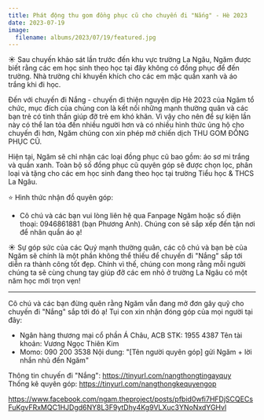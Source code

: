 ```yaml
---
title: Phát động thu gom đồng phục cũ cho chuyến đi "Nắng" - Hè 2023
date: 2023-07-19
image:
  filename: albums/2023/07/19/featured.jpg
---
```


☀️ Sau chuyến khảo sát lần trước đến khu vực trường La Ngâu, Ngăm được biết rằng các em học sinh theo học tại đây không
có đồng phục để đến trường. Nhà trường chỉ khuyến khích cho các em mặc quần xanh và áo trắng khi đi học.

Đến với chuyến đi Nắng - chuyến đi thiện nguyện dịp Hè 2023 của Ngăm tổ chức, mục đích của chúng con là kết nối những
mạnh thường quân và các bạn trẻ có tinh thần giúp đỡ trẻ em khó khăn. Vì vậy cho nên để sự kiện lần này có thể lan tỏa
đến nhiều người hơn và có nhiều hình thức ủng hộ cho chuyến đi hơn, Ngăm chúng con xin phép mở chiến dịch THU GOM ĐỒNG
PHỤC CŨ.

Hiện tại, Ngăm sẽ chỉ nhận các loại đồng phục cũ bao gồm: áo sơ mi trắng và quần xanh. Toàn bộ số đồng phục cũ quyên góp
sẽ được chọn lọc, phân loại và tặng cho các em học sinh đang theo học tại trường Tiểu học & THCS La Ngâu.

⭐️ Hình thức nhận đồ quyên góp:

- Cô chú và các bạn vui lòng liên hệ qua Fanpage Ngăm hoặc số điện thoại: 0946861881 (bạn Phương Anh). Chúng con sẽ sắp
  xếp đến tận nơi để nhân quần áo ạ!

☀️ Sự góp sức của các Quý mạnh thường quân, các cô chú và bạn bè của Ngăm sẽ chính là một phần không thể thiếu để chuyến
đi "Nắng" sắp tới diễn ra thành công tốt đẹp. Chính vì thế, chúng con mong rằng mỗi người chúng ta sẽ cùng chung tay
giúp đỡ các em nhỏ ở trường La Ngâu có một năm học mới trọn vẹn!
_______
Cô chú và các bạn đừng quên rằng Ngăm vẫn đang mở đơn gây quỹ cho chuyến đi "Nắng"  sắp tới đó ạ! Tụi con xin nhận đóng
góp của mọi người tại đây:

- Ngân hàng thương mại cổ phần Á Châu, ACB
  STK: 1955 4387
  Tên tài khoản: Vương Ngọc Thiên Kim
- Momo: 090 200 3538
  Nội dung: "[Tên người quyên góp] gửi Ngăm + lời nhắn nhủ đến Ngăm"

Thông tin chuyến đi "Nắng":  https://tinyurl.com/nangthongtingayquy  
Thống kê quyên góp: https://tinyurl.com/nangthongkequyengop

https://www.facebook.com/ngam.theproject/posts/pfbid0wfi7HFDjSCQECsFuKgvFRxMQC1HJDgd6NY8L3F9ytDhy4Kg9VLXuc3YNoNxdYGHvl
